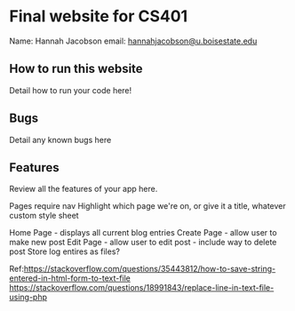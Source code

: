 # Final website for CS401

Name: Hannah Jacobson
email: hannahjacobson@u.boisestate.edu

## How to run this website

Detail how to run your code here!

## Bugs

Detail any known bugs here

## Features

Review all the features of your app here.




Pages require nav
    Highlight which page we're on, or give it a title, whatever
custom style sheet

Home Page - displays all current blog entries
Create Page - allow user to make new post
Edit Page - allow user to edit post
          - include way to delete post
Store log entires as files?

Ref:https://stackoverflow.com/questions/35443812/how-to-save-string-entered-in-html-form-to-text-file
https://stackoverflow.com/questions/18991843/replace-line-in-text-file-using-php

